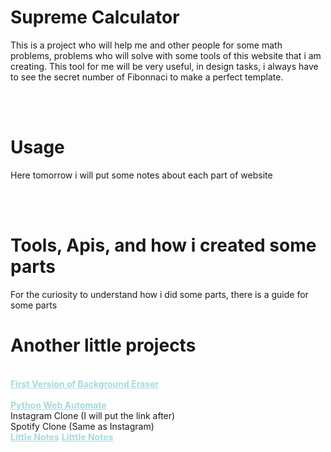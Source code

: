 # Supreme Calculator

This is a project who will help me and other people for some math problems, problems who will solve with some tools of this website that i am creating.
This tool for me will be very useful, in design tasks, i always have to see the secret number of Fibonnaci to make a perfect template.

<br>
<br>

# Usage

Here tomorrow i will put some notes about each part of website

<br>
<br>

# Tools, Apis, and how i created some parts
For the curiosity to understand how i did some parts, there is a guide for some parts

# Another little projects
<br>
<a href="https://github.com/Joao-Habib-da-Silva/first-version-of-background-eraser" style="color:#a8dadc; font-weight:700;">First Version of Background Eraser</a>
<br>
<a href=""></a>
<br>
<a href="https://github.com/Joao-Habib-da-Silva/Second-version-of-web-automation" style="color:#a8dadc; font-weight:700;">Python Web Automate</a>
<br>
Instagram Clone  (I will put the link after)
<br>
Spotify Clone (Same as Instagram)
<br>
<a href="https://github.com/Joao-Habib-da-Silva/Notes-for-objectives" style="color:#a8dadc; font-weight:700;">Little Notes</a>
<a href="https://github.com/Joao-Habib-da-Silva/Learning-about-docxpdf-library/blob/main/conversao.py" style="color:#a8dadc; font-weight:700;">Litttle Notes</a>